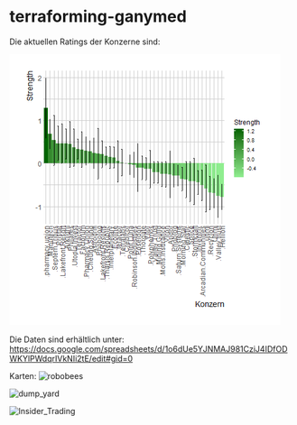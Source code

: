 # terraforming-ganymed


Die aktuellen Ratings der Konzerne sind:



![Aktuelle Konzernratings:](ratings_konzern.png?raw=true "Title")


Die Daten sind erhältlich unter:
https://docs.google.com/spreadsheets/d/1o6dUe5YJNMAJ981CziJ4IDfODWKYlPWdqrIVkNIi2tE/edit#gid=0


Karten:
![robobees](../master/cards/robobees.png)

![dump_yard](../master/cards/dump_yard.png)

![Insider_Trading](../master/cards/Insider_Trading.png)
